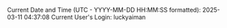 Current Date and Time (UTC - YYYY-MM-DD HH:MM:SS formatted): 2025-03-11 04:37:08
Current User's Login: luckyaiman
